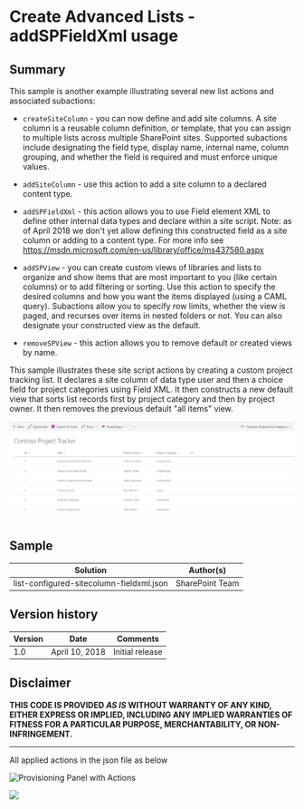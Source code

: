 # Create Advanced Lists - addSPFieldXml usage

## Summary

This sample is another example illustrating several new list actions and associated subactions:

* `createSiteColumn` - you can now define and add site columns. A site column is a reusable column definition, or template, that you can assign to multiple lists across multiple SharePoint sites. Supported subactions include designating the field type, display name, internal name, column grouping, and whether the field is required and must enforce unique values.

* `addSiteColumn` - use this action to add a site column to a declared content type.

* `addSPFieldXml` - this action allows you to use Field element XML to define other internal data types and declare within a site script. Note: as of April 2018 we don't yet allow defining this constructed field as a site column or adding to a content type. For more info see https://msdn.microsoft.com/en-us/library/office/ms437580.aspx

* `addSPView` - you can create custom views of libraries and lists to organize and show items that are most important to you (like certain columns) or to add filtering or sorting. Use this action to specify the desired columns and how you want the items displayed (using a CAML query). Subactions allow you to specify row limits, whether the view is paged, and recurses over items in nested folders or not. You can also designate your constructed view as the default. 

* `removeSPView` - this action allows you to remove default or created views by name.


This sample illustrates these site script actions by creating a custom project tracking list. It declares a site column of data type user and then a choice field for project categories using Field XML. It then constructs a new default view that sorts list records first by project category and then by project owner. It then removes the previous default "all items" view. 


![Outcome list configuration](screenshot-custom-list-illustrating-script-configured-view.png)


## Sample

Solution|Author(s)
--------|---------
list-configured-sitecolumn-fieldxml.json | SharePoint Team

## Version history

Version|Date|Comments
-------|----|--------
1.0|April 10, 2018|Initial release

## Disclaimer
**THIS CODE IS PROVIDED *AS IS* WITHOUT WARRANTY OF ANY KIND, EITHER EXPRESS OR IMPLIED, INCLUDING ANY IMPLIED WARRANTIES OF FITNESS FOR A PARTICULAR PURPOSE, MERCHANTABILITY, OR NON-INFRINGEMENT.**

---

All applied actions in the json file as below

![Provisioning Panel with Actions](screenshot-list-configuration-progress-panel)


<img src="https://telemetry.sharepointpnp.com/sp-dev-site-scripts/site-create-advanced-lists2" />
